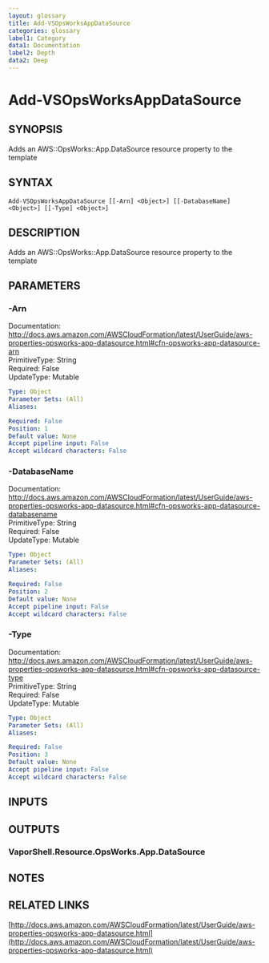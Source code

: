 ```yaml
---
layout: glossary
title: Add-VSOpsWorksAppDataSource
categories: glossary
label1: Category
data1: Documentation
label2: Depth
data2: Deep
---
```


# Add-VSOpsWorksAppDataSource

## SYNOPSIS
Adds an AWS::OpsWorks::App.DataSource resource property to the template

## SYNTAX

```
Add-VSOpsWorksAppDataSource [[-Arn] <Object>] [[-DatabaseName] <Object>] [[-Type] <Object>]
```

## DESCRIPTION
Adds an AWS::OpsWorks::App.DataSource resource property to the template

## PARAMETERS

### -Arn
Documentation: http://docs.aws.amazon.com/AWSCloudFormation/latest/UserGuide/aws-properties-opsworks-app-datasource.html#cfn-opsworks-app-datasource-arn    
PrimitiveType: String    
Required: False    
UpdateType: Mutable

```yaml
Type: Object
Parameter Sets: (All)
Aliases: 

Required: False
Position: 1
Default value: None
Accept pipeline input: False
Accept wildcard characters: False
```

### -DatabaseName
Documentation: http://docs.aws.amazon.com/AWSCloudFormation/latest/UserGuide/aws-properties-opsworks-app-datasource.html#cfn-opsworks-app-datasource-databasename    
PrimitiveType: String    
Required: False    
UpdateType: Mutable

```yaml
Type: Object
Parameter Sets: (All)
Aliases: 

Required: False
Position: 2
Default value: None
Accept pipeline input: False
Accept wildcard characters: False
```

### -Type
Documentation: http://docs.aws.amazon.com/AWSCloudFormation/latest/UserGuide/aws-properties-opsworks-app-datasource.html#cfn-opsworks-app-datasource-type    
PrimitiveType: String    
Required: False    
UpdateType: Mutable

```yaml
Type: Object
Parameter Sets: (All)
Aliases: 

Required: False
Position: 3
Default value: None
Accept pipeline input: False
Accept wildcard characters: False
```

## INPUTS

## OUTPUTS

### VaporShell.Resource.OpsWorks.App.DataSource

## NOTES

## RELATED LINKS

[http://docs.aws.amazon.com/AWSCloudFormation/latest/UserGuide/aws-properties-opsworks-app-datasource.html](http://docs.aws.amazon.com/AWSCloudFormation/latest/UserGuide/aws-properties-opsworks-app-datasource.html)

